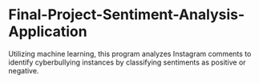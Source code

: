 # Final-Project-Sentiment-Analysis-Application
Utilizing machine learning, this program analyzes Instagram comments to identify cyberbullying instances by classifying sentiments as positive or negative.
